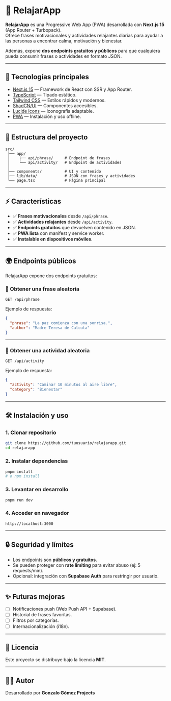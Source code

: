 # 🌿 RelajarApp

**RelajarApp** es una Progressive Web App (PWA) desarrollada con **Next.js 15** (App Router + Turbopack).  
Ofrece frases motivacionales y actividades relajantes diarias para ayudar a las personas a encontrar calma, motivación y bienestar.  

Además, expone **dos endpoints gratuitos y públicos** para que cualquiera pueda consumir frases o actividades en formato JSON.  

---

## 🚀 Tecnologías principales

- [Next.js 15](https://nextjs.org/) — Framework de React con SSR y App Router.  
- [TypeScript](https://www.typescriptlang.org/) — Tipado estático.  
- [Tailwind CSS](https://tailwindcss.com/) — Estilos rápidos y modernos.  
- [ShadCN/UI](https://ui.shadcn.com/) — Componentes accesibles.  
- [Lucide Icons](https://lucide.dev/) — Iconografía adaptable.  
- [PWA](https://developer.mozilla.org/en-US/docs/Web/Progressive_web_apps) — Instalación y uso offline.  

---

## 📂 Estructura del proyecto

```
src/
 ├── app/
 │    ├── api/phrase/     # Endpoint de frases
 │    └── api/activity/   # Endpoint de actividades
 │
 ├── components/          # UI y contenido
 ├── lib/data/            # JSON con frases y actividades
 └── page.tsx             # Página principal
```

---

## ⚡ Características

- ✅ **Frases motivacionales** desde `/api/phrase`.  
- ✅ **Actividades relajantes** desde `/api/activity`.  
- ✅ **Endpoints gratuitos** que devuelven contenido en JSON.  
- ✅ **PWA lista** con manifest y service worker.  
- ✅ **Instalable en dispositivos móviles**.  

---

## 🌍 Endpoints públicos

RelajarApp expone dos endpoints gratuitos:  

### 📌 Obtener una frase aleatoria
```
GET /api/phrase
```

Ejemplo de respuesta:
```json
{
  "phrase": "La paz comienza con una sonrisa.",
  "author": "Madre Teresa de Calcuta"
}
```

---

### 📌 Obtener una actividad aleatoria
```
GET /api/activity
```

Ejemplo de respuesta:
```json
{
  "activity": "Caminar 10 minutos al aire libre",
  "category": "Bienestar"
}
```

---

## 🛠 Instalación y uso

### 1. Clonar repositorio
```bash
git clone https://github.com/tuusuario/relajarapp.git
cd relajarapp
```

### 2. Instalar dependencias
```bash
pnpm install
# o npm install
```

### 3. Levantar en desarrollo
```bash
pnpm run dev
```

### 4. Acceder en navegador
```
http://localhost:3000
```

---

## 🔒 Seguridad y límites

- Los endpoints son **públicos y gratuitos**.  
- Se pueden proteger con **rate limiting** para evitar abuso (ej: 5 requests/min).  
- Opcional: integración con **Supabase Auth** para restringir por usuario.  

---

## ✨ Futuras mejoras

- [ ] Notificaciones push (Web Push API + Supabase).  
- [ ] Historial de frases favoritas.  
- [ ] Filtros por categorías.  
- [ ] Internacionalización (i18n).  

---

## 📜 Licencia

Este proyecto se distribuye bajo la licencia **MIT**.  

---

## 👨‍💻 Autor

Desarrollado por **Gonzalo Gómez Projects**

